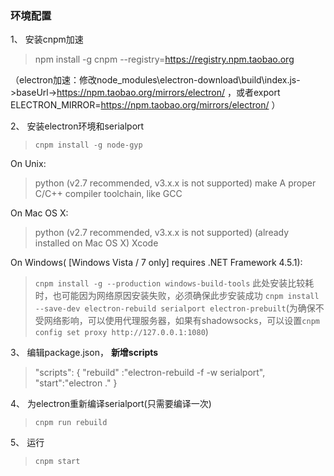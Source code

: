 ### 环境配置

1、 安装cnpm加速

> npm install -g cnpm --registry=https://registry.npm.taobao.org

（electron加速：修改node_modules\electron-download\build\index.js->baseUrl->https://npm.taobao.org/mirrors/electron/ ，或者export ELECTRON_MIRROR=https://npm.taobao.org/mirrors/electron/ ）

2、 安装electron环境和serialport
> ```cnpm install -g node-gyp```

On Unix:
> python (v2.7 recommended, v3.x.x is not supported)
> make
> A proper C/C++ compiler toolchain, like GCC

On Mac OS X:
> python (v2.7 recommended, v3.x.x is not supported) (already installed on Mac OS X)
> Xcode

On Windows( [Windows Vista / 7 only] requires .NET Framework 4.5.1):
> ```cnpm install -g --production windows-build-tools``` 此处安装比较耗时，也可能因为网络原因安装失败，必须确保此步安装成功
> ```cnpm install --save-dev electron-rebuild serialport electron-prebuilt```(为确保不受网络影响，可以使用代理服务器，如果有shadowsocks，可以设置```cnpm config set proxy http://127.0.0.1:1080```)

3、 编辑package.json， **新增scripts**
 
> "scripts": {
>   "rebuild" :"electron-rebuild -f -w serialport",
>   "start":"electron ."
> }

4、 为electron重新编译serialport(只需要编译一次)

> ```cnpm run rebuild```

5、 运行

> ```cnpm start```